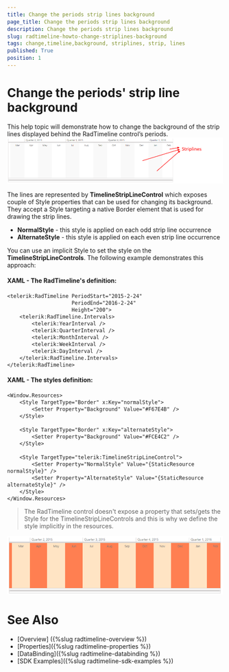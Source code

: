 ```yaml
---
title: Change the periods strip lines background
page_title: Change the periods strip lines background
description: Change the periods strip lines background
slug: radtimeline-howto-change-striplines-background
tags: change,timeline,background, striplines, strip, lines
published: True
position: 1
---
```


# Change the periods' strip line background

This help topic will demonstrate how to change the background of the strip lines displayed behind the RadTimeline control’s periods. 
![RadTimeline - How to change the strip lines background 1](images/radtimeline-howto-change-striplines-background-01.png)

The lines are represented by __TimelineStripLineControl__ which exposes couple of Style properties that can be used for changing its background. They accept a Style targeting a native Border element that is used for drawing the strip lines. 
* __NormalStyle__ - this style is applied on each odd strip line occurrence
* __AlternateStyle__ - this style is applied on each even strip line occurrence

You can use an implicit Style to set the style on the __TimelineStripLineControls__. The following example demonstrates this approach:
 
#### __XAML - The RadTimeline's definition:__
	<telerik:RadTimeline PeriodStart="2015-2-24" 
						 PeriodEnd="2016-2-24" 
						 Height="200">
		<telerik:RadTimeline.Intervals>
			<telerik:YearInterval />
			<telerik:QuarterInterval />
			<telerik:MonthInterval />
			<telerik:WeekInterval />
			<telerik:DayInterval />
		</telerik:RadTimeline.Intervals>
	</telerik:RadTimeline>
	
#### __XAML - The styles definition:__
	<Window.Resources>
		<Style TargetType="Border" x:Key="normalStyle">
			<Setter Property="Background" Value="#F67E4B" />
		</Style>

		<Style TargetType="Border" x:Key="alternateStyle">
			<Setter Property="Background" Value="#FCE4C2" />
		</Style>

		<Style TargetType="telerik:TimelineStripLineControl">
			<Setter Property="NormalStyle" Value="{StaticResource normalStyle}" />
			<Setter Property="AlternateStyle" Value="{StaticResource alternateStyle}" />
		</Style>
	</Window.Resources>

> The RadTimeline control doesn't expose a property that sets/gets the Style for the TimelineStripLineControls and this is why we define the style implicitly in the resources.
	
![RadTimeline - How to change the strip lines background 2](images/radtimeline-howto-change-striplines-background-02.png)

# See Also
 * [Overview] ({%slug radtimeline-overview %})
 * [Properties]({%slug radtimeline-properties %})
 * [DataBinding]({%slug radtimeline-databinding %})
 * [SDK Examples]({%slug radtimeline-sdk-examples %})